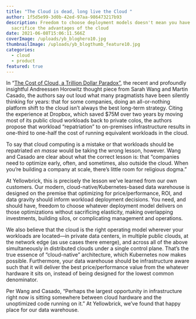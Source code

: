 ```yaml
---
title: "The Cloud is dead, long live the Cloud "
author: 1f5d5e99-3d0b-42ed-97aa-986473217b93
description: Freedom to choose deployment models doesn't mean you have to
  sacrifice the advantages of the cloud
date: 2021-06-08T15:06:11.566Z
coverImage: /uploads/yb_bloghero10.jpg
thumbnailImage: /uploads/yb_blogthumb_feature10.jpg
categories:
  - cloud
  - product
featured: true
---
```

In “[The Cost of Cloud, a Trillion Dollar Paradox”](https://a16z.com/2021/05/27/cost-of-cloud-paradox-market-cap-cloud-lifecycle-scale-growth-repatriation-optimization/), the recent and profoundly insightful Andreessen Horowitz thought piece from Sarah Wang and Martin Casado, the authors say out loud what many pragmatists have been silently thinking for years: that for some companies, doing an all-or-nothing platform shift to the cloud isn’t always the best long-term strategy. Citing the experience at Dropbox, which saved $75M over two years by moving most of its public cloud workloads back to private colos, the authors propose that workload “repatriation” to on-premises infrastructure results in one-third to one-half the cost of running equivalent workloads in the cloud. 

To say that cloud computing is a mistake or that workloads should be repatriated *en masse* would be taking the wrong lesson, however. Wang and Casado are clear about what the correct lesson is: that “companies need to optimize early, often, and sometimes, also outside the cloud. When you’re building a company at scale, there’s little room for religious dogma.”

At Yellowbrick, this is precisely the lesson we’ve learned from our own customers. Our modern, cloud-native/Kubernetes-based data warehouse is designed on the premise that optimizing for price/performance, ROI, and data gravity should inform workload deployment decisions. You need, and should have, freedom to choose whatever deployment model delivers on those optimizations without sacrificing elasticity, making overlapping investments, building silos, or complicating management and operations. 

We also believe that the cloud is the right operating model wherever your workloads are located—in private data centers, in multiple public clouds, at the network edge (as use cases there emerge), and across all of the above simultaneously in distributed clouds under a single control plane. That’s the true essence of “cloud-native” architecture, which Kubernetes now makes possible. Furthermore, your data warehouse should be infrastructure aware such that it will deliver the best price/performance value from the whatever hardware it sits on, instead of being designed for the lowest common denominator.

Per Wang and Casado, “Perhaps the largest opportunity in infrastructure right now is sitting somewhere between cloud hardware and the unoptimized code running on it.” At Yellowbrick, we’ve found that happy place for our data warehouse.